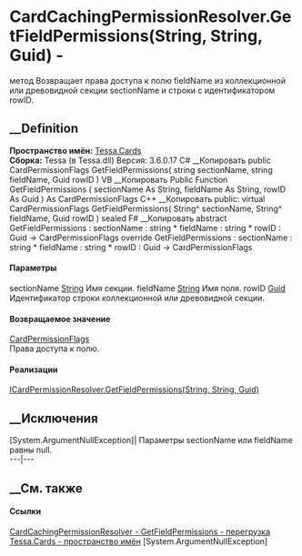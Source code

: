 # CardCachingPermissionResolver.GetFieldPermissions(String, String, Guid) -
метод
Возвращает права доступа к полю fieldName из коллекционной или древовидной
секции sectionName и строки с идентификатором rowID.
## __Definition
 **Пространство имён:** [Tessa.Cards](N_Tessa_Cards.htm)  
 **Сборка:** Tessa (в Tessa.dll) Версия: 3.6.0.17
C# __Копировать
     public CardPermissionFlags GetFieldPermissions(
    	string sectionName,
    	string fieldName,
    	Guid rowID
    )
VB __Копировать
     Public Function GetFieldPermissions ( 
    	sectionName As String,
    	fieldName As String,
    	rowID As Guid
    ) As CardPermissionFlags
C++ __Копировать
     public:
    virtual CardPermissionFlags GetFieldPermissions(
    	String^ sectionName, 
    	String^ fieldName, 
    	Guid rowID
    ) sealed
F# __Копировать
     abstract GetFieldPermissions : 
            sectionName : string * 
            fieldName : string * 
            rowID : Guid -> CardPermissionFlags 
    override GetFieldPermissions : 
            sectionName : string * 
            fieldName : string * 
            rowID : Guid -> CardPermissionFlags 
#### Параметры
sectionName [String](https://learn.microsoft.com/dotnet/api/system.string)
    Имя секции.
fieldName [String](https://learn.microsoft.com/dotnet/api/system.string)
    Имя поля.
rowID [Guid](https://learn.microsoft.com/dotnet/api/system.guid)
    Идентификатор строки коллекционной или древовидной секции.
#### Возвращаемое значение
[CardPermissionFlags](T_Tessa_Cards_CardPermissionFlags.htm)  
Права доступа к полю.
#### Реализации
[ICardPermissionResolver.GetFieldPermissions(String, String,
Guid)](M_Tessa_Cards_ICardPermissionResolver_GetFieldPermissions_1.htm)  
##  __Исключения
[System.ArgumentNullException]|  Параметры sectionName или fieldName равны
null.  
---|---  
## __См. также
#### Ссылки
[CardCachingPermissionResolver -
](T_Tessa_Cards_CardCachingPermissionResolver.htm)
[GetFieldPermissions -
перегрузка](Overload_Tessa_Cards_CardCachingPermissionResolver_GetFieldPermissions.htm)
[Tessa.Cards - пространство имён](N_Tessa_Cards.htm)
[System.ArgumentNullException]
